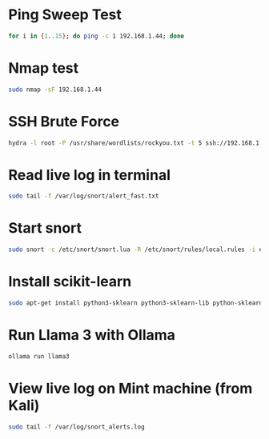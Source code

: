 # Ping Sweep Test
```bash
for i in {1..15}; do ping -c 1 192.168.1.44; done
```

# Nmap test
```bash
sudo nmap -sF 192.168.1.44
```

# SSH Brute Force
```bash
hydra -l root -P /usr/share/wordlists/rockyou.txt -t 5 ssh://192.168.1.44
```

# Read live log in terminal
```bash
sudo tail -f /var/log/snort/alert_fast.txt
```

# Start snort
```bash
sudo snort -c /etc/snort/snort.lua -R /etc/snort/rules/local.rules -i eth0 -k none -l /var/log/snort
```

# Install scikit-learn
```bash
sudo apt-get install python3-sklearn python3-sklearn-lib python-sklearn-doc
```

# Run Llama 3 with Ollama
```bash
ollama run llama3
```
# View live log on Mint machine (from Kali)
```bash
sudo tail -f /var/log/snort_alerts.log
```